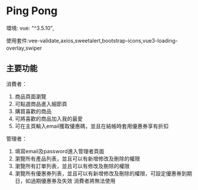 # Ping Pong

環境: vue: "^3.5.10",  

使用套件:vee-validate,axios,sweetalert,bootstrap-icons,vue3-loading-overlay,swiper  　　

## 主要功能　

消費者：　　

1. 商品頁面瀏覽
2. 可點選商品進入細節頁
3. 購買喜歡的商品
4. 可將喜歡的商品加入我的最愛
5. 可在主頁輸入email獲取優惠碼，並且在結帳時套用優惠券享有折扣


管理者：　　

1. 填寫email及password進入管理者頁面
2. 瀏覽所有產品列表，並且可以有新增修改及刪除的權限
3. 瀏覽所有訂單列表，並且可以有修改及刪除的權限
4. 瀏覽所有優惠券列表，並且可以有新增修改及刪除的權限，可設定優惠券到期日，如過期優惠券及失效 消費者將無法使用
